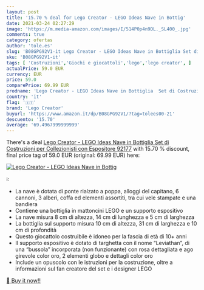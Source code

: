 ```yaml
---
layout: post
title: '15.70 % deal for Lego Creator - LEGO Ideas Nave in Bottig'
date: 2021-03-24 02:27:29
image: 'https://m.media-amazon.com/images/I/514P0p4n9DL._SL400_.jpg'
comments: true
category: ofertas
author: 'tole.es'
slug: 'B08GPG92V1-it Lego Creator - LEGO Ideas Nave in Bottiglia Set di...'
sku: 'B08GPG92V1-it'
tags: [ 'Costruzioni','Giochi e giocattoli','lego','lego creator', ]
actualPrice: 59.0 EUR
currency: EUR
price: 59.0
comparePrice: 69.99 EUR
prodname: 'Lego Creator - LEGO Ideas Nave in Bottiglia  Set di Costruzioni per Collezionisti con Espositore  92177'
country: 'it'
flag: '🇮🇹'
brand: 'Lego Creator'
buyurl: 'https://www.amazon.it/dp/B08GPG92V1/?tag=tolees00-21'
descuento: '15.70'
average: '69.4967999999999'
---
```


There's a deal [Lego Creator - LEGO Ideas Nave in Bottiglia  Set di Costruzioni per Collezionisti con Espositore  92177](https://www.amazon.it/dp/B08GPG92V1/?tag=tolees00-21)  with  15.70 % discount, final price tag of  59.0 EUR (original: 69.99 EUR) here:

[![Lego Creator - LEGO Ideas Nave in Bottig](https://m.media-amazon.com/images/I/514P0p4n9DL._SL400_.jpg)](https://www.amazon.it/dp/B08GPG92V1/?tag=tolees00-21)

ℹ️:

- La nave è dotata di ponte rialzato a poppa, alloggi del capitano, 6 cannoni, 3 alberi, coffa ed elementi assortiti, tra cui vele stampate e una bandiera
- Contiene una bottiglia in mattoncini LEGO e un supporto espositivo
- La nave misura 8 cm di altezza, 14 cm di lunghezza e 5 cm di larghezza
- La bottiglia sul supporto misura 10 cm di altezza, 31 cm di larghezza e 10 cm di profondità
- Questo giocattolo costruibile è idoneo per la fascia di età di 10+ anni
- Il supporto espositivo è dotato di targhetta con il nome “Leviathan”, di una “bussola” incorporata (non funzionante) con rosa dettagliata e ago girevole color oro, 2 elementi globo e dettagli color oro
- Include un opuscolo con le istruzioni per la costruzione, oltre a informazioni sul fan creatore del set e i designer LEGO

[🛒 Buy it now!!](https://www.amazon.it/dp/B08GPG92V1/?tag=tolees00-21)
